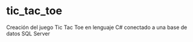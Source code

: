 # tic_tac_toe
Creación del juego Tic Tac Toe en lenguaje C# conectado a una base de datos SQL Server

